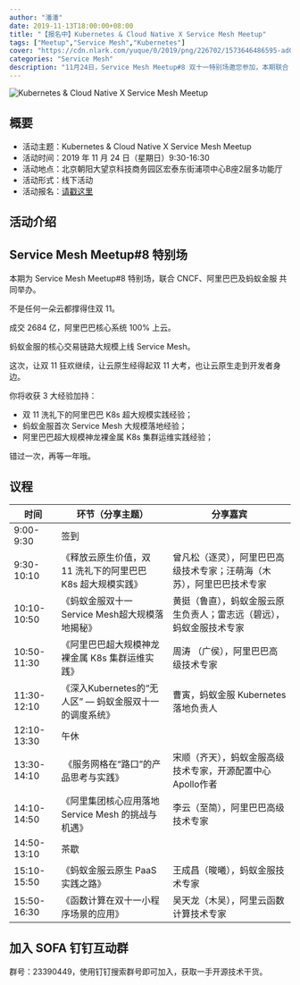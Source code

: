 ```yaml
---
author: "潘潘"
date: 2019-11-13T18:00:00+08:00
title: "【报名中】Kubernetes & Cloud Native X Service Mesh Meetup"
tags: ["Meetup","Service Mesh","Kubernetes"]
cover: "https://cdn.nlark.com/yuque/0/2019/png/226702/1573646486595-ad0c5f6f-53f2-4182-a450-fce52ebe1337.png"
categories: "Service Mesh"
description: "11月24日，Service Mesh Meetup#8 双十一特别场邀您参加，本期联合 CNCF、阿里巴巴及蚂蚁金服共同举办。"
---
```


![Kubernetes & Cloud Native X Service Mesh Meetup](https://cdn.nlark.com/yuque/0/2019/png/226702/1573646486595-ad0c5f6f-53f2-4182-a450-fce52ebe1337.png)

## 概要

- 活动主题：Kubernetes & Cloud Native X Service Mesh Meetup
- 活动时间：2019 年 11 月 24 日（星期日）9:30-16:30
- 活动地点：北京朝阳大望京科技商务园区宏泰东街浦项中心B座2层多功能厅
- 活动形式：线下活动
- 活动报名：[请戳这里](https://tech.antfin.com/community/activities/985?chInfo=sofa)

## 活动介绍

## Service Mesh Meetup#8 特别场

本期为 Service Mesh Meetup#8 特别场，联合 CNCF、阿里巴巴及蚂蚁金服 共同举办。

不是任何一朵云都撑得住双 11。

成交 2684 亿，阿里巴巴核心系统 100% 上云。

蚂蚁金服的核心交易链路大规模上线 Service Mesh。

这次，让双 11 狂欢继续，让云原生经得起双 11 大考，也让云原生走到开发者身边。

你将收获 3 大经验加持：

- 双 11 洗礼下的阿里巴巴 K8s 超大规模实践经验；
- 蚂蚁金服首次 Service Mesh 大规模落地经验；
- 阿里巴巴超大规模神龙裸金属 K8s 集群运维实践经验；

错过一次，再等一年哦。

## 议程

| 时间 | 环节（分享主题） | 分享嘉宾 |
| --- | --- | --- |
| 9:00-9:30 | 签到 |  |
| 9:30-10:10 | 《释放云原生价值，双 11 洗礼下的阿里巴巴 K8s 超大规模实践》 | 曾凡松（逐灵），阿里巴巴高级技术专家；汪萌海（木苏），阿里巴巴技术专家 |
| 10:10-10:50 | 《蚂蚁金服双十一Service Mesh超大规模落地揭秘》 | 黄挺（鲁直），蚂蚁金服云原生负责人；雷志远（碧远），蚂蚁金服技术专家 |
| 10:50-11:30 | 《阿里巴巴超大规模神龙裸金属 K8s 集群运维实践》 | 周涛 （广侯），阿里巴巴高级技术专家 |
| 11:30-12:10  | 《深入Kubernetes的“无人区” — 蚂蚁金服双十一的调度系统》 | 曹寅，蚂蚁金服 Kubernetes 落地负责人 |
| 12:10-13:30 | 午休 |  |
| 13:30-14:10 |  《服务网格在“路口”的产品思考与实践》 | 宋顺（齐天），蚂蚁金服高级技术专家，开源配置中心Apollo作者 |
| 14:10-14:50 | 《阿里集团核心应用落地 Service Mesh 的挑战与机遇》 | 李云（至简），阿里巴巴高级技术专家 |
| 14:50-13:10 | 茶歇 |  |
| 15:10-15:50 | 《蚂蚁金服云原生 PaaS 实践之路》 | 王成昌（晙曦），蚂蚁金服技术专家 |
| 15:50-16:30 | 《函数计算在双十一小程序场景的应用》 | 吴天龙（木吴），阿里云函数计算技术专家 |

## 加入 SOFA 钉钉互动群

群号：23390449，使用钉钉搜索群号即可加入，获取一手开源技术干货。